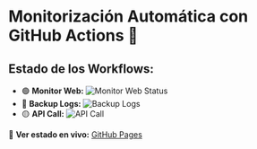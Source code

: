 # Monitorización Automática con GitHub Actions 🚀

## Estado de los Workflows:
- 🟢 **Monitor Web:** ![Monitor Web Status](https://github.com/LucST626/examendiegoPSP./actions/workflows/monitor_web.yml/badge.svg)
- 🔵 **Backup Logs:** ![Backup Logs](https://github.com/LucST626/examendiegoPSP./actions/workflows/backup_logs.yml/badge.svg)
- 🟡 **API Call:** ![API Call](https://github.com/LucST626/examendiegoPSP./actions/workflows/api_call.yml/badge.svg)

📡 **Ver estado en vivo:** [GitHub Pages](https://LucST626.github.io/examendiegoPSP./)
